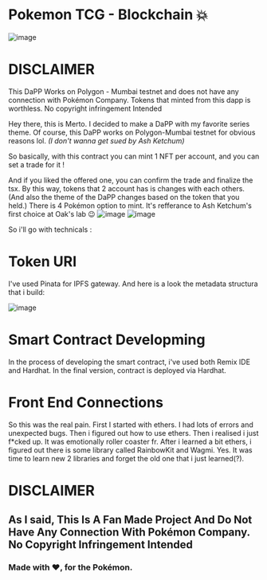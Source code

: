# Pokemon TCG - Blockchain :collision:


![image](https://user-images.githubusercontent.com/79616834/211262317-e3203b2d-a292-484a-b38a-b2587ccff09a.png)
# DISCLAIMER
This DaPP Works on Polygon - Mumbai testnet and does not have any connection with Pokémon Company. Tokens that minted from this dapp is worthless. No copyright infringement Intended


Hey there, this is Merto. I decided to make a DaPP with my favorite series theme. Of course, this DaPP works on Polygon-Mumbai testnet for obvious reasons lol.
*(I don't wanna get sued by Ash Ketchum)*

So basically, with this contract you can mint 1 NFT per account, and you can set a trade for it !

And if you liked the offered one, you can confirm the trade and finalize the tsx. By this way, tokens that 2 account has is changes with each others.(And also the theme of the DaPP changes based on the token that you held.) There is 4 Pokémon option to mint. It's refferance to Ash Ketchum's first choice at Oak's lab :wink:
![image](https://user-images.githubusercontent.com/79616834/211262421-f29a780c-8fba-4b3f-a3e3-f33f3165976f.png)
![image](https://user-images.githubusercontent.com/79616834/211262596-98939d43-c7b7-47d6-819c-75dd83846f7f.png)

So i'll go with technicals :

# Token URI
I've used Pinata for IPFS gateway. And here is a look the metadata structura that i build:

![image](https://user-images.githubusercontent.com/79616834/211262965-02d2ca31-4f27-4cb6-a6f0-c377221807e9.png)

# Smart Contract Developming
In the process of developing the smart contract, i've used both Remix IDE and Hardhat. In the final version, contract is deployed via Hardhat.

# Front End Connections

So this was the real pain. First I started with ethers. I had lots of errors and unexpected bugs. Then i figured out how to use ethers. Then i realised i just f*cked up. It was emotionally roller coaster fr. After i learned a bit ethers, i figured out there is some library called RainbowKit and Wagmi. Yes. It was time to learn new 2 libraries and forget the old one that i just learned(?).

# DISCLAIMER
## As I said, This Is A Fan Made Project And Do Not Have Any Connection With Pokémon Company. No Copyright Infringement Intended


### Made with :heart:, for the Pokémon.

